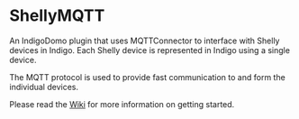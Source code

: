 # ShellyMQTT

An IndigoDomo plugin that uses MQTTConnector to interface with Shelly devices in Indigo. Each Shelly device is represented in Indigo using a single device.

The MQTT protocol is used to provide fast communication to and form the individual devices.

Please read the [Wiki](https://github.com/AaronLionsheep/ShellyMQTT/wiki) for more information on getting started.